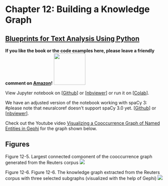 # Chapter 12: Building a Knowledge Graph

## [Blueprints for Text Analysis Using Python](https://github.com/blueprints-for-text-analytics-python/blueprints-text)

**If you like the book or the code examples here, please leave a friendly comment on
[Amazon](https://www.amazon.com/Blueprints-Text-Analytics-Using-Python/dp/149207408X)!**
<img src="../rating.png" width="100"/>

View Jupyter notebook on 
[[Github](Knowledge_Graph.ipynb)] or
[[nbviewer](https://nbviewer.ipython.org/github/blueprints-for-text-analytics-python/blueprints-text/blob/master/ch12/Knowledge_Graph.ipynb)] or run it on
[[Colab](https://colab.research.google.com/github/blueprints-for-text-analytics-python/blueprints-text/blob/master/ch12/Knowledge_Graph.ipynb)].  

We have an adjusted version of the notebook working with spaCy 3:
#please note that neuralcoref doesn't support spaCy 3.0 yet.
[[Github](Knowledge_Graph_spaCy3.ipynb)] or
[[nbviewer](https://nbviewer.ipython.org/github/blueprints-for-text-analytics-python/blueprints-text/blob/master/ch12/Knowledge_Graph_spaCy3.ipynb)].

Check out the Youtube video [Visualizing a Cooccurrence Graph of Named Entities in Gephi](https://youtu.be/aFTkonEq5L0) for the graph shown below.

## Figures

Figure 12-5. Largest connected component of the cooccurrence graph generated from the
Reuters corpus
![](figures/cooc.png)

Figure 12-6. Figure 12-6. The knowledge graph extracted from the Reuters corpus with three selected
subgraphs (visualized with the help of Gephi)
![](figures/knowledge_graph.png)

